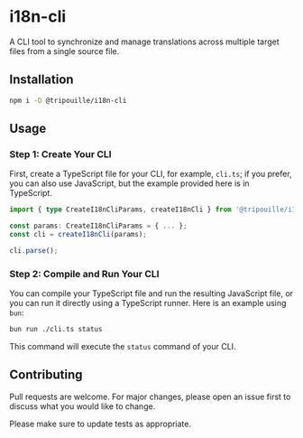# i18n-cli

A CLI tool to synchronize and manage translations across multiple target files from a single source file.

## Installation

```sh
npm i -D @tripouille/i18n-cli  
```

## Usage

### Step 1: Create Your CLI

First, create a TypeScript file for your CLI, for example, `cli.ts`; if you prefer, you can also use JavaScript, but the example provided here is in TypeScript.

```typescript
import { type CreateI18nCliParams, createI18nCli } from '@tripouille/i18n-cli'

const params: CreateI18nCliParams = { ... };
const cli = createI18nCli(params);

cli.parse();
```

### Step 2: Compile and Run Your CLI

You can compile your TypeScript file and run the resulting JavaScript file, or you can run it directly using a TypeScript runner. Here is an example using `bun`:

```sh
bun run ./cli.ts status
```

This command will execute the `status` command of your CLI.

## Contributing

Pull requests are welcome. For major changes, please open an issue first
to discuss what you would like to change.

Please make sure to update tests as appropriate.